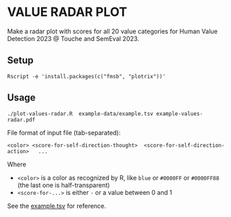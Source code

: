 VALUE RADAR PLOT
================
Make a radar plot with scores for all 20 value categories for Human Value Detection 2023 @ Touche and SemEval 2023.

Setup
-----
```
Rscript -e 'install.packages(c("fmsb", "plotrix"))'
```

Usage
-----
```
./plot-values-radar.R  example-data/example.tsv example-values-radar.pdf
```

File format of input file (tab-separated):
```
<color>	<score-for-self-direction-thought>	<score-for-self-direction-action>	...
```
Where
- `<color>` is a color as recognized by R, like `blue` or `#0000FF` or `#0000FF88` (the last one is half-transparent)
- `<score-for-...>` is either `-` or a value between 0 and 1

See the [example.tsv](example-data/example.tsv) for reference.

